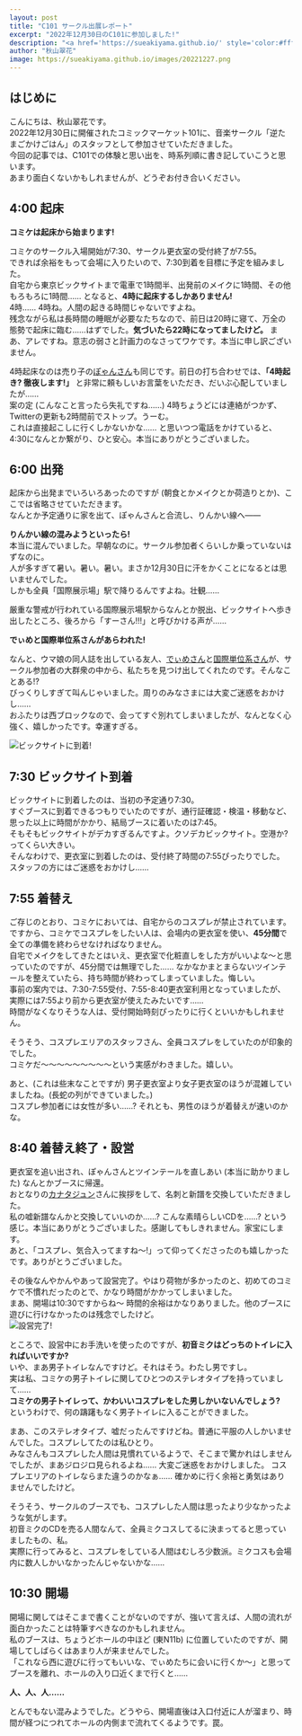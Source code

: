 ```yaml
---
layout: post
title: "C101 サークル出展レポート"
excerpt: "2022年12月30日のC101に参加しました!"
description: "<a href='https://sueakiyama.github.io/' style='color:#ffffff'><u>Le Site Web de Suika Akiyama</u></a>"
author: "秋山翠花"
image: https://sueakiyama.github.io/images/20221227.png
---
```


## はじめに

こんにちは、秋山翠花です。  
2022年12月30日に開催されたコミックマーケット101に、音楽サークル「逆たまごかけごはん」のスタッフとして参加させていただきました。  
今回の記事では、C101での体験と思い出を、時系列順に書き記していこうと思います。  
あまり面白くないかもしれませんが、どうぞお付き合いください。

## 4:00 起床

**コミケは起床から始まります!**

コミケのサークル入場開始が7:30、サークル更衣室の受付終了が7:55。  
できれば余裕をもって会場に入りたいので、7:30到着を目標に予定を組みました。  
自宅から東京ビックサイトまで電車で1時間半、出発前のメイクに1時間、その他もろもろに1時間…… となると、**4時に起床するしかありません!**  
4時…… 4時ね。人間の起きる時間じゃないですよね。  
残念ながら私は長時間の睡眠が必要なたちなので、前日は20時に寝て、万全の態勢で起床に臨む……はずでした。**気づいたら22時になってましたけど。** まあ、アレですね。意志の弱さと計画力のなさってワケです。本当に申し訳ございません。

4時起床なのは売り子の[ぽゃんさん](https://twitter.com/lactoneinfo)も同じです。前日の打ち合わせでは、**「4時起き? 徹夜します!」** と非常に頼もしいお言葉をいただき、だいぶ心配していましたが……  
案の定 (こんなこと言ったら失礼ですね……) 4時ちょうどには連絡がつかず、Twitterの更新も2時間前でストップ。うーむ。  
これは直接起こしに行くしかないかな…… と思いつつ電話をかけていると、4:30になんとか繋がり、ひと安心。本当にありがとうございました。

## 6:00 出発

起床から出発までいろいろあったのですが (朝食とかメイクとか荷造りとか)、ここでは省略させていただきます。  
なんとか予定通りに家を出て、ぽゃんさんと合流し、りんかい線へ――

**りんかい線の混みようといったら!**  
本当に混んでいました。早朝なのに。サークル参加者くらいしか乗っていないはずなのに。  
人が多すぎて暑い。暑い。暑い。まさか12月30日に汗をかくことになるとは思いませんでした。  
しかも全員「国際展示場」駅で降りるんですよね。壮観……

厳重な警戒が行われている国際展示場駅からなんとか脱出、ビックサイトへ歩き出したところ、後ろから「すーさん!!!」と呼びかける声が……

**でぃめと国際単位系さんがあらわれた!**

なんと、ウマ娘の同人誌を出している友人、[でぃめさん](https://twitter.com/liter_a_ally)と[国際単位系さん](https://twitter.com/Units_SI)が、サークル参加者の大群衆の中から、私たちを見つけ出してくれたのです。そんなことある!?  
びっくりしすぎて叫んじゃいました。周りのみなさまには大変ご迷惑をおかけし……  
おふたりは西ブロックなので、会ってすぐ別れてしまいましたが、なんとなく心強く、嬉しかったです。幸運すぎる。

![ビックサイトに到着!](https://sueakiyama.github.io/images/20230101_0.jpg)

## 7:30 ビックサイト到着

ビックサイトに到着したのは、当初の予定通り7:30。  
すぐブースに到着できるつもりでいたのですが、通行証確認・検温・移動など、思った以上に時間がかかり、結局ブースに着いたのは7:45。  
そもそもビックサイトがデカすぎるんですよ。クソデカビックサイト。空港か? ってくらい大きい。  
そんなわけで、更衣室に到着したのは、受付終了時間の7:55ぴったりでした。  
スタッフの方にはご迷惑をおかけし……

## 7:55 着替え

ご存じのとおり、コミケにおいては、自宅からのコスプレが禁止されています。  
ですから、コミケでコスプレをしたい人は、会場内の更衣室を使い、**45分間**で全ての準備を終わらせなければなりません。  
自宅でメイクをしてきたとはいえ、更衣室で化粧直しをした方がいいよな～と思っていたのですが、45分間では無理でした…… なかなかまとまらないツインテールを整えていたら、持ち時間が終わってしまっていました。悔しい。  
事前の案内では、7:30-7:55受付、7:55-8:40更衣室利用となっていましたが、実際には7:55より前から更衣室が使えたみたいです……  
時間がなくなりそうな人は、受付開始時刻ぴったりに行くといいかもしれません。

そうそう、コスプレエリアのスタッフさん、全員コスプレをしていたのが印象的でした。  
コミケだ～～～～～～～～～という実感がわきました。嬉しい。

あと、(これは些末なことですが) 男子更衣室より女子更衣室のほうが混雑していましたね。(長蛇の列ができていました。)  
コスプレ参加者には女性が多い……? それとも、男性のほうが着替えが速いのかな。

## 8:40 着替え終了・設営

更衣室を追い出され、ぽゃんさんとツインテールを直しあい (本当に助かりました) なんとかブースに帰還。  
おとなりの[カナタジュン](https://twitter.com/junkanata)さんに挨拶をして、名刺と新譜を交換していただきました。  
私の嘘新譜なんかと交換していいのか……? こんな素晴らしいCDを……? という感じ。本当にありがとうございました。感謝してもしきれません。家宝にします。  
あと、「コスプレ、気合入ってますね～!」って仰ってくださったのも嬉しかったです。ありがとうございました。

その後なんやかんやあって設営完了。やはり荷物が多かったのと、初めてのコミケで不慣れだったのとで、かなり時間がかかってしまいました。  
まあ、開場は10:30ですからね～ 時間的余裕はかなりありました。他のブースに遊びに行けなかったのは残念でしたけど。  
![設営完了!](https://sueakiyama.github.io/images/20230101_1.jpg)

ところで、設営中にお手洗いを使ったのですが、**初音ミクはどっちのトイレに入ればいいですか?**  
いや、まあ男子トイレなんですけど。それはそう。わたし男ですし。  
実は私、コミケの男子トイレに関してひとつのステレオタイプを持っていまして……  
**コミケの男子トイレって、かわいいコスプレをした男しかいないんでしょう?**  
というわけで、何の躊躇もなく男子トイレに入ることができました。

まあ、このステレオタイプ、嘘だったんですけどね。普通に平服の人しかいませんでした。コスプレしてたのは私ひとり。  
みなさんもコスプレした人間は見慣れているようで、そこまで驚かれはしませんでしたが、まあジロジロ見られるよね…… 大変ご迷惑をおかけしました。 
コスプレエリアのトイレならまた違うのかなぁ…… 確かめに行く余裕と勇気はありませんでしたけど。

そうそう、サークルのブースでも、コスプレした人間は思ったより少なかったような気がします。  
初音ミクのCDを売る人間なんて、全員ミクコスしてるに決まってると思っていましたもの、私。  
実際に行ってみると、コスプレをしている人間はむしろ少数派。ミクコスも会場内に数人しかいなかったんじゃないかな……

## 10:30 開場

開場に関してはそこまで書くことがないのですが、強いて言えば、人間の流れが面白かったことは特筆すべきなのかもしれません。  
私のブースは、ちょうどホールの中ほど (東N11b) に位置していたのですが、開場してしばらくはあまり人が来ませんでした。  
「これなら西に遊びに行ってもいいな、でぃめたちに会いに行くか～」と思ってブースを離れ、ホールの入り口近くまで行くと……

**人、人、人……**

とんでもない混みようでした。どうやら、開場直後は入口付近に人が溜まり、時間が経つにつれてホールの内側まで流れてくるようです。罠。  
